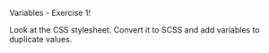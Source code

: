Variables - Exercise 1! 

Look at the CSS stylesheet. 
Convert it to SCSS and add variables to duplicate values.
